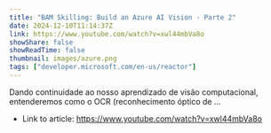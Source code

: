 ```yaml
---
title: "BAM Skilling: Build an Azure AI Vision - Parte 2"
date: 2024-12-10T11:14:37Z
link: https://www.youtube.com/watch?v=xwl44mbVa8o
showShare: false
showReadTime: false
thumbnail: images/azure.png
tags: ["developer.microsoft.com/en-us/reactor"]
---
```

Dando continuidade ao nosso aprendizado de visão computacional, entenderemos como o OCR (reconhecimento óptico de ...

- Link to article: https://www.youtube.com/watch?v=xwl44mbVa8o